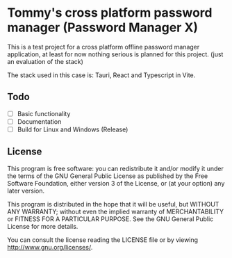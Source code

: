 # Tommy's cross platform password manager (Password Manager X)

This is a test project for a cross platform offline password manager application, at least for now nothing serious is planned for this project. (just an evaluation of the stack)

The stack used in this case is: Tauri, React and Typescript in Vite.

## Todo

- [ ] Basic functionality
- [ ] Documentation
- [ ] Build for Linux and Windows (Release)

## License

This program is free software: you can redistribute it and/or modify it
under the terms of the GNU General Public License as published by the Free
Software Foundation, either version 3 of the License, or (at your option)
any later version.

This program is distributed in the hope that it will be useful, but WITHOUT
ANY WARRANTY; without even the implied warranty of MERCHANTABILITY or
FITNESS FOR A PARTICULAR PURPOSE.  See the GNU General Public License for
more details.

You can consult the license reading the LICENSE file or by viewing
<http://www.gnu.org/licenses/>.

